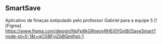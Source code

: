 ## SmartSave
Aplicativo de finaças estipulado pelo professor Gabriel para a equipe 5
[![Figma] https://www.figma.com/design/NpFp6kGRneoyRHEj0YGnBI/SaveSmart?node-id=0-1&t=qCGBFyiZbBQmlhpt-1

